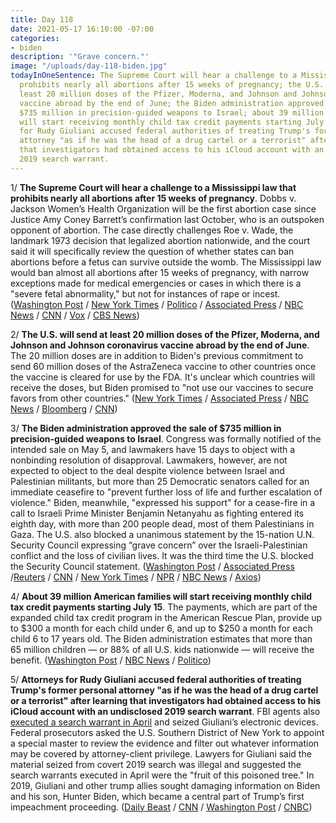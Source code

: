 ```yaml
---
title: Day 118
date: 2021-05-17 16:10:00 -07:00
categories:
- biden
description: '"Grave concern."'
image: "/uploads/day-118-biden.jpg"
todayInOneSentence: The Supreme Court will hear a challenge to a Mississippi law that
  prohibits nearly all abortions after 15 weeks of pregnancy; the U.S. will send at
  least 20 million doses of the Pfizer, Moderna, and Johnson and Johnson coronavirus
  vaccine abroad by the end of June; the Biden administration approved the sale of
  $735 million in precision-guided weapons to Israel; about 39 million American families
  will start receiving monthly child tax credit payments starting July 15; and attorneys
  for Rudy Giuliani accused federal authorities of treating Trump's former personal
  attorney "as if he was the head of a drug cartel or a terrorist" after learning
  that investigators had obtained access to his iCloud account with an undisclosed
  2019 search warrant.
---
```


1/ **The Supreme Court will hear a challenge to a Mississippi law that prohibits nearly all abortions after 15 weeks of pregnancy**. Dobbs v. Jackson Women’s Health Organization will be the first abortion case since Justice Amy Coney Barrett’s confirmation last October, who is an outspoken opponent of abortion. The case directly challenges Roe v. Wade, the landmark 1973 decision that legalized abortion nationwide, and the court said it will specifically review the question of whether states can ban abortions before a fetus can survive outside the womb. The Mississippi law would ban almost all abortions after 15 weeks of pregnancy, with narrow exceptions made for medical emergencies or cases in which there is a "severe fetal abnormality," but not for instances of rape or incest. ([Washington Post](https://www.washingtonpost.com/politics/courts_law/supreme-court-abortion-roe-v-wade/2021/05/17/cdaf1dd6-b708-11eb-a6b1-81296da0339b_story.html) / [New York Times](https://www.nytimes.com/2021/05/17/us/supreme-court-abortion.html) / [Politico](https://www.politico.com/news/2021/05/17/supreme-court-abortion-case-roe-challenge-488983) / [Associated Press](https://apnews.com/article/supreme-court-abortion-15-week-ban-5d066a9dc0030a4f8297711f341c9f5a) / [NBC News](https://www.nbcnews.com/politics/supreme-court/supreme-court-consider-reviving-mississippi-abortion-law-n1267568) / [CNN](https://www.cnn.com/2021/05/17/politics/supreme-court-abortion-mississippi/index.html) / [Vox](https://www.vox.com/2021/5/17/22233440/supreme-court-abortion-roe-wade-dobbs-jackson-womens-health-amy-coney-barrett) / [CBS News](https://www.cbsnews.com/news/supreme-court-abortion-rights-case-mississippi/))

2/ **The U.S. will send at least 20 million doses of the Pfizer, Moderna, and Johnson and Johnson coronavirus vaccine abroad by the end of June**. The 20 million doses are in addition to Biden's previous commitment to send 60 million doses of the AstraZeneca vaccine to other countries once the vaccine is cleared for use by the FDA. It's unclear which countries will receive the doses, but Biden promised to "not use our vaccines to secure favors from other countries." ([New York Times](https://www.nytimes.com/2021/05/17/world/covid-vaccine-global-doses.html) / [Associated Press](https://apnews.com/article/coronavirus-vaccine-coronavirus-pandemic-health-government-and-politics-business-829ce28a27a7584345eb357e5ee5af61) / [NBC News](https://www.nbcnews.com/politics/white-house/biden-send-20-million-u-s-approved-vaccines-abroad-end-n1267596) / [Bloomberg](https://www.bloomberg.com/news/articles/2021-05-17/biden-to-send-u-s-authorized-vaccines-abroad-for-first-time?sref=MIBMEEoj) / [CNN](https://www.cnn.com/2021/05/17/politics/vaccines-global-sharing-biden-administration/index.html))

3/ **The Biden administration approved the sale of $735 million in precision-guided weapons to Israel**. Congress was formally notified of the intended sale on May 5, and lawmakers have 15 days to object with a nonbinding resolution of disapproval. Lawmakers, however, are not expected to object to the deal despite violence between Israel and Palestinian militants, but more than 25 Democratic senators called for an immediate ceasefire to "prevent further loss of life and further escalation of violence." Biden, meanwhile, "expressed his support" for a cease-fire in a call to Israeli Prime Minister Benjamin Netanyahu as fighting entered its eighth day, with more than 200 people dead, most of them Palestinians in Gaza. The U.S. also blocked a unanimous statement by the 15-nation U.N. Security Council expressing “grave concern” over the Israeli-Palestinian conflict and the loss of civilian lives. It was the third time the U.S. blocked the Security Council statement. ([Washington Post](https://www.washingtonpost.com/politics/2021/05/17/biden-administration-approves-735-million-weapons-sale-israel/) / [Associated Press](https://apnews.com/article/israel-palestinian-conflict-blinken-4aba5c0a3d4aeb07934b1993b62cc3fc) /[Reuters](https://www.reuters.com/business/aerospace-defense/biden-administration-approved-735-million-arms-sale-israel-sources-2021-05-17/) / [CNN](https://www.cnn.com/2021/05/17/politics/senators-ceasefire-middle-east/index.html) / [New York Times](https://www.nytimes.com/live/2021/05/17/world/israel-gaza-updates) / [NPR](https://www.npr.org/2021/05/17/997488653/israel-launches-new-strikes-as-gaza-conflict-enters-week-2) / [NBC News](https://www.nbcnews.com/news/world/no-sign-israel-gaza-violence-abating-amid-calls-end-bloodshed-n1267548) / [Axios](https://www.axios.com/biden-backs-gaza-ceasefire-call-with-netanyahu-befeb26a-2c87-41bb-8f5a-6e8d7652df85.html?stream=politics))

4/ **About 39 million American families will start receiving monthly child tax credit payments starting July 15**. The payments, which are part of the expanded child tax credit program in the American Rescue Plan, provide up to $300 a month for each child under 6, and up to $250 a month for each child 6 to 17 years old. The Biden administration estimates that more than 65 million children — or 88% of all U.S. kids nationwide — will receive the benefit. ([Washington Post](https://www.washingtonpost.com/us-policy/2021/05/17/biden-child-tax-benefit/) / [NBC News](https://www.nbcnews.com/politics/white-house/monthly-child-tax-credit-payments-start-hitting-bank-accounts-july-n1267535) / [Politico](https://www.politico.com/news/2021/05/17/child-tax-credit-payments-488969))

5/ **Attorneys for Rudy Giuliani accused federal authorities of treating Trump's former personal attorney "as if he was the head of a drug cartel or a terrorist" after learning that investigators had obtained access to his iCloud account with an undisclosed 2019 search warrant**. FBI agents also [executed a search warrant in April](https://whatthefuckjusthappenedtoday.com/2021/04/28/day-99/#2-federal-investigators-executed-sea) and seized Giuliani’s electronic devices. Federal prosecutors asked the U.S. Southern District of New York to appoint a special master to review the evidence and filter out whatever information may be covered by attorney-client privilege. Lawyers for Giuliani said the material seized from covert 2019 search was illegal and suggested the search warrants executed in April were the "fruit of this poisoned tree." In 2019, Giuliani and other trump allies sought damaging information on Biden and his son, Hunter Biden, which became a central part of Trump’s first impeachment proceeding. ([Daily Beast](https://www.thedailybeast.com/rudy-giuliani-says-he-is-being-treated-like-head-of-drug-cartel-after-raid-on-home-office) / [CNN](https://www.cnn.com/2021/05/17/politics/giuliani-search-review/index.html) / [Washington Post](https://www.washingtonpost.com/national-security/rudy-giuliani-investigation-cloud-data/2021/05/17/836753c4-b726-11eb-a5fe-bb49dc89a248_story.html) / [CNBC](https://www.cnbc.com/2021/05/17/rudy-giuliani-lawyers-cite-trump-communication-in-challenge-to-search-warrant.html))